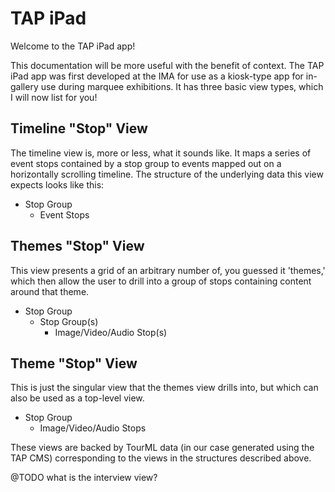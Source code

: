 # TAP iPad
Welcome to the TAP iPad app!

This documentation will be more useful with the benefit of context. The TAP iPad app was first developed at the IMA for use as a kiosk-type app for in-gallery use during marquee exhibitions. It has three basic view types, which I will now list for you!

## Timeline "Stop" View
The timeline view is, more or less, what it sounds like. It maps a series of event stops contained by a stop group to events mapped out on a horizontally scrolling timeline. The structure of the underlying data this view expects looks like this:
- Stop Group
	- Event Stops

## Themes "Stop" View
This view presents a grid of an arbitrary number of, you guessed it 'themes,' which then allow the user to drill into a group of stops containing content around that theme.
- Stop Group
	- Stop Group(s)
		- Image/Video/Audio Stop(s)

## Theme "Stop" View
This is just the singular view that the themes view drills into, but which can also be used as a top-level view.
- Stop Group
	- Image/Video/Audio Stops

These views are backed by TourML data (in our case generated using the TAP CMS) corresponding to the views in the structures described above.

@TODO what is the interview view?